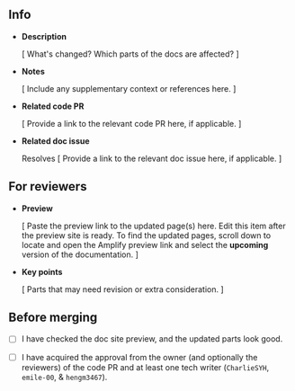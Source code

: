 <!--Edit the Info section when creating this PR.-->

## Info

- **Description**

  [ What's changed? Which parts of the docs are affected? ]

- **Notes**

  [ Include any supplementary context or references here. ]

- **Related code PR**

  [ Provide a link to the relevant code PR here, if applicable. ]

- **Related doc issue**
  
  Resolves [ Provide a link to the relevant doc issue here, if applicable. ]

<!--❗️ Before you submit, please ensure you have selected the applicable software version from "Milestone" if this PR is version-specific and applied relevant labels to categorize the PR. Submit the PR as a draft if it's not ready for review.-->

<!--Edit the following sections when this PR is ready for review.-->

## For reviewers

- **Preview**

  [ Paste the preview link to the updated page(s) here. Edit this item after the preview site is ready. To find the updated pages, scroll down to locate and open the Amplify preview link and select the **upcoming** version of the documentation. ]

- **Key points**

  [ Parts that may need revision or extra consideration. ]

## Before merging

- [ ] I have checked the doc site preview, and the updated parts look good.

- [ ] I have acquired the approval from the owner (and optionally the reviewers) of the code PR and at least one tech writer (`CharlieSYH`, `emile-00`, & `hengm3467`).
